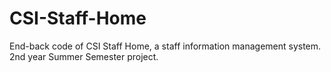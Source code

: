 # CSI-Staff-Home
End-back code of CSI Staff Home, a staff information management system. 2nd year Summer Semester project.
